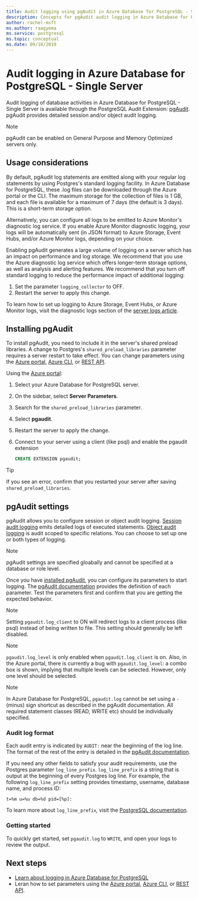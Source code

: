 ```yaml
---
title: Audit logging using pgAudit in Azure Database for PostgreSQL - Single Server
description: Concepts for pgAudit audit logging in Azure Database for PostgreSQL - Single Server.
author: rachel-msft
ms.author: raagyema
ms.service: postgresql
ms.topic: conceptual
ms.date: 09/18/2019
---
```


# Audit logging in Azure Database for PostgreSQL - Single Server

Audit logging of database activities in Azure Database for PostgreSQL - Single Server is available through the PostgreSQL Audit Extension: [pgAudit](https://www.pgaudit.org/). pgAudit provides detailed session and/or object audit logging.

> [!NOTE]
> pgAudit can be enabled on General Purpose and Memory Optimized servers only.

## Usage considerations
By default, pgAudit log statements are emitted along with your regular log statements by using Postgres's standard logging facility. In Azure Database for PostgreSQL, these .log files can be downloaded through the Azure portal or the CLI. The maximum storage for the collection of files is 1 GB, and each file is available for a maximum of 7 days (the default is 3 days). This is a short-term storage option.

Alternatively, you can configure all logs to be emitted to Azure Monitor's diagnostic log service. If you enable Azure Monitor diagnostic logging, your logs will be automatically sent (in JSON format) to Azure Storage, Event Hubs, and/or Azure Monitor logs, depending on your choice.

Enabling pgAudit generates a large volume of logging on a server which has an impact on performance and log storage. We recommend that you use the Azure diagnostic log service which offers longer-term storage options, as well as analysis and alerting features. We recommend that you turn off standard logging to reduce the performance impact of additional logging:

   1. Set the parameter `logging_collector` to OFF. 
   2. Restart the server to apply this change.

To learn how to set up logging to Azure Storage, Event Hubs, or Azure Monitor logs, visit the diagnostic logs section of the [server logs article](concepts-server-logs.md).

## Installing pgAudit

To install pgAudit, you need to include it in the server's shared preload libraries. A change to Postgres's `shared_preload_libraries` parameter requires a server restart to take effect. You can change parameters using the [Azure portal](howto-configure-server-parameters-using-portal.md), [Azure CLI](howto-configure-server-parameters-using-cli.md), or [REST API](/rest/api/postgresql/configurations/createorupdate).

Using the [Azure portal](https://portal.azure.com):

   1. Select your Azure Database for PostgreSQL server.
   2. On the sidebar, select **Server Parameters**.
   3. Search for the `shared_preload_libraries` parameter.
   4. Select **pgaudit**.
   5. Restart the server to apply the change.

   6. Connect to your server using a client (like psql) and enable the pgaudit extension
      ```SQL
      CREATE EXTENSION pgaudit;
      ```

> [!TIP]
> If you see an error, confirm that you restarted your server after saving `shared_preload_libraries`.

## pgAudit settings

pgAudit allows you to configure session or object audit logging. [Session audit logging](https://github.com/pgaudit/pgaudit/blob/master/README.md#session-audit-logging) emits detailed logs of executed statements. [Object audit logging](https://github.com/pgaudit/pgaudit/blob/master/README.md#object-audit-logging) is audit scoped to specific relations. You can choose to set up one or both types of logging. 

> [!NOTE]
> pgAudit settings are specified gloabally and cannot be specified at a database or role level.

Once you have [installed pgAudit](#installing-pgaudit), you can configure its parameters to start logging. The [pgAudit documentation](https://github.com/pgaudit/pgaudit/blob/master/README.md#settings) provides the definition of each parameter. Test the parameters first and confirm that you are getting the expected behavior.

> [!NOTE]
> Setting `pgaudit.log_client` to ON will redirect logs to a client process (like psql) instead of being written to file. This setting should generally be left disabled.

> [!NOTE]
> `pgaudit.log_level` is only enabled when `pgaudit.log_client` is on. Also, in the Azure portal, there is currently a bug with `pgaudit.log_level`: a combo box is shown, implying that multiple levels can be selected. However, only one level should be selected. 

> [!NOTE]
> In Azure Database for PostgreSQL, `pgaudit.log` cannot be set using a `-` (minus) sign shortcut as described in the pgAudit documentation. All required statement classes (READ, WRITE etc) should be individually specified.

### Audit log format
Each audit entry is indicated by `AUDIT:` near the beginning of the log line. The format of the rest of the entry is detailed in the [pgAudit documentation](https://github.com/pgaudit/pgaudit/blob/master/README.md#format).

If you need any other fields to satisfy your audit requirements, use the Postgres parameter `log_line_prefix`. `log_line_prefix` is a string that is output at the beginning of every Postgres log line. For example, the following `log_line_prefix` setting provides timestamp, username, database name, and process ID:

```
t=%m u=%u db=%d pid=[%p]:
```

To learn more about `log_line_prefix`, visit the [PostgreSQL documentation](https://www.postgresql.org/docs/current/runtime-config-logging.html#GUC-LOG-LINE-PREFIX).

### Getting started
To quickly get started, set `pgaudit.log` to `WRITE`, and open your logs to review the output. 


## Next steps
- [Learn about logging in Azure Database for PostgreSQL](concepts-server-logs.md)
- Leran how to set parameters using the [Azure portal](howto-configure-server-parameters-using-portal.md), [Azure CLI](howto-configure-server-parameters-using-cli.md), or [REST API](/rest/api/postgresql/configurations/createorupdate).
